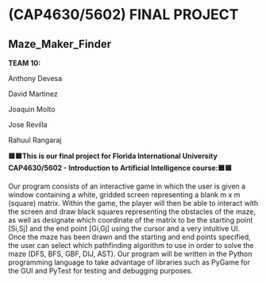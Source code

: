 # (CAP4630/5602) FINAL PROJECT
## Maze_Maker_Finder 

<b>TEAM 10:</b>

Anthony Devesa

David Martinez

Joaquin Molto

Jose Revilla

Rahuul Rangaraj


<b>🟨🟦This is our final project for Florida International University CAP4630/5602 - Introduction to Artificial Intelligence course:🟦🟨</b> 

Our program consists of an interactive game in which the user is given a window containing a white, gridded screen representing a blank m x m (square) matrix. Within the game, the player will then be able to interact with the screen and draw black squares representing the obstacles of the maze, as well as designate which coordinate of the matrix to be the starting point [Si,Sj] and the end point [Gi,Gj] using the cursor and a very intuitive UI. Once the maze has been drawn and the starting and end points specified, the user can select which pathfinding algorithm to use in order to solve the maze (DFS, BFS, GBF, DIJ, AST). Our program will be written in the Python programming language to take advantage of libraries such as PyGame for the GUI and PyTest for testing and debugging purposes.
